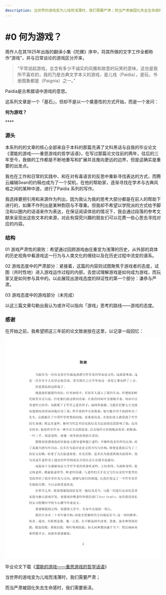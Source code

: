```yaml
---
description: 当世界的游戏变为儿戏而浅薄时，我们需要严肃；而当严肃被固化失去生命感时，我们需要亵渎。
---
```


# \#0 何为游戏？

周作人在其1925年出版的翻译小集《陀螺》序中，将其所做的文字工作全都称作“游戏”，并与日常谈论的游戏区分开来，

> “平常说起游戏，总含有多少不诚实的风雅和故意的玩笑的意味，这也是我所不喜欢的，我的乃是古典文字本义的游戏，是儿戏（Paidia），是玩，书册图象都是（Paignia）之一。”

Paidia是古希腊语中游戏的意思。

这系列文章是一个「基石」，但却不是以一个奠基性的方式开始，而是一个发问：

**何为游戏？**

\*\*\*\*

### 源头

本系列的的文章的核心全部来自于本科的那篇充满了文科黑话与自我的毕业论文《潜能的游戏——重思游戏的哲学话语》，在写过那篇论文往前的两年，往后的三年至今，我做的工作都是不断地重写和扩展并且推向更远的边界，但是这确实是重要的出发点。

我也在工作和日常的实践中、和在对有毒语言的反思中重新寻找表达的方式，而腾云编辑Sean的约稿也成为了一个契机，在他的帮助家，逐渐寻找在学术与古典风格之间的某种中道，进行了Paidia 系列的写作。

我选择要把引用和来源作为列出，因为我认为我的思考大部分都是在前人的帮助下进行的，如果不作列出是某种剽窃与不尊重。但我却不希望以学院派的方式给予脚注和以圈内的话语来作为表达，在保证阅读体验的情况下，我会通过段落的参考文献来呈现出这些文本的来源，对此有探究兴趣的朋友们可以花费一些心思去寻找对应的内容。



### 结构

01 游戏严肃性的衰败：希望通过回顾游戏由庄重变为浅薄的历史，从外部的具体的历史视角中看游戏这一行为与人类文化的缠绕以及在历史过程中流变的谱系。

02 游戏态度中的严肃部分：紧接着，这篇的内容则试图聚焦于游戏者的态度，试图（共时性地）进入游戏运作过程的内部，去尝试理解游戏是如何成为游戏，而玩家又是如何参与其中的。以此展现出游戏态度的辩证性的第一个部分：谦恭与严肃。

03 游戏态度中的游戏部分（未完成）



以这三篇文章勾勒出我认为或许可以指向「游戏」思考的路线——游戏的态度。



### 感谢

在开始之前，我希望把这三年前的论文致谢放在这里，以记录一段回忆：

![](../../.gitbook/assets/1.png)

毕业论文下载《[潜能的游戏——重思游戏的哲学话语](https://github.com/switchball/ex_paideia/blob/master/Essay%2018.6.15.pdf)》  


当世界的游戏变为儿戏而浅薄时，我们需要严肃；

而当严肃被固化失去生命感时，我们需要亵渎。

